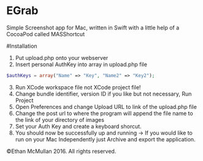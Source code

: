 # EGrab
Simple Screenshot app for Mac, written in Swift with a little help of a CocoaPod called MASShortcut


#Installation
1. Put upload.php onto your webserver
2. Insert personal AuthKey into array in upload.php file 
```php
$authKeys = array("Name" => "Key", "Name2" => "Key2");
```
3. Run XCode workspace file not XCode project file!
4. Change bundle identifier, version ID if you like but not necessary, Run Project
5. Open Preferences and change Upload URL to link of the upload.php file
6. Change the post url to where the program will append the file name to the link of your directory of images
7. Set your Auth Key and create a keyboard shorcut.
8. You should now be successfully up and running -> If you would like to run on your Mac Independently just Archive and export the application.

©Ethan McMullan 2016. All rights reserved.